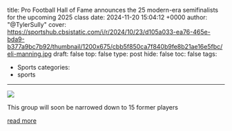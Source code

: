title: Pro Football Hall of Fame announces the 25 modern-era semifinalists for the upcoming 2025 class
date: 2024-11-20 15:04:12 +0000
author: "@TylerSully"
cover: https://sportshub.cbsistatic.com/i/r/2024/10/23/d105a033-ea76-465e-bda9-b377a9bc7b92/thumbnail/1200x675/cbb5f850ca7f840b9fe8b21ae16e5fbc/eli-manning.jpg
draft: false
top: false
type: post
hide: false
toc: false
tags:
  - Sports
categories:
  - sports
---

![](https://sportshub.cbsistatic.com/i/r/2024/10/23/d105a033-ea76-465e-bda9-b377a9bc7b92/thumbnail/1200x675/cbb5f850ca7f840b9fe8b21ae16e5fbc/eli-manning.jpg)

This group will soon be narrowed down to 15 former players

[read more](https://www.cbssports.com/nfl/news/pro-football-hall-of-fame-announces-the-25-modern-era-semifinalists-for-the-upcoming-2025-class/)

